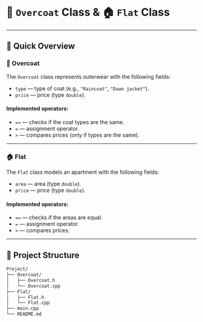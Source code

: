 # 👔 `Overcoat` Class & 🏠 `Flat` Class

---

## 📌 Quick Overview

### 👔 Overcoat

The `Overcoat` class represents outerwear with the following fields:
- `type` — type of coat (e.g., `"Raincoat"`, `"Down jacket"`).
- `price` — price (type `double`).

#### Implemented operators:
- `==` — checks if the coat types are the same.
- `=` — assignment operator.
- `>` — compares prices (only if types are the same).

---

### 🏠 Flat

The `Flat` class models an apartment with the following fields:
- `area` — area (type `double`).
- `price` — price (type `double`).

#### Implemented operators:
- `==` — checks if the areas are equal.
- `=` — assignment operator.
- `>` — compares prices.

---

## 📁 Project Structure

```bash
Project/
├── Overcoat/
│   ├── Overcoat.h
│   └── Overcoat.cpp
├── Flat/
│   ├── Flat.h
│   └── Flat.cpp
├── main.cpp
└── README.md
